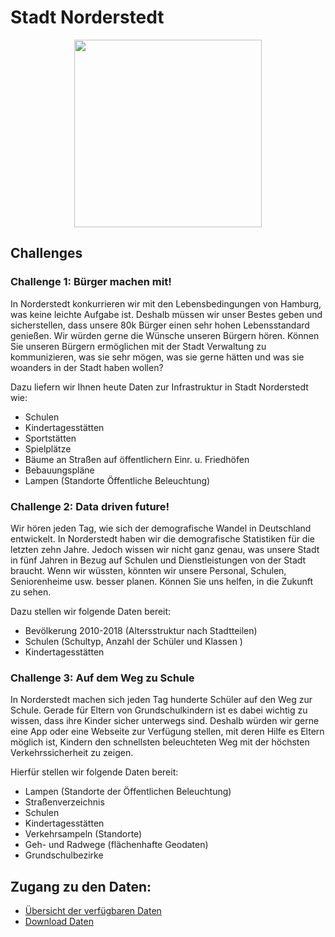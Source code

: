 # Stadt Norderstedt

<div align="center">
  <img src="https://smartcountry-hacks.de/wp-content/uploads/2018/11/norderstedt_logo.png"  width="300px"/>
</div>


## Challenges

### Challenge 1: Bürger machen mit!
In Norderstedt konkurrieren wir mit den Lebensbedingungen von Hamburg, was keine leichte Aufgabe ist. Deshalb müssen wir unser Bestes geben und sicherstellen, dass unsere 80k Bürger einen sehr hohen Lebensstandard genießen. Wir würden gerne die Wünsche unseren Bürgern hören. Können Sie unseren Bürgern ermöglichen mit der Stadt Verwaltung zu kommunizieren, was sie sehr mögen, was sie gerne hätten und was sie woanders in der Stadt haben wollen?

Dazu liefern wir Ihnen heute Daten zur Infrastruktur in Stadt Norderstedt wie:

* Schulen
* Kindertagesstätten
* Sportstätten
* Spielplätze
* Bäume an Straßen auf öffentlichern Einr. u. Friedhöfen
* Bebauungspläne
* Lampen (Standorte Öffentliche Beleuchtung)


### Challenge 2: Data driven future!
Wir hören jeden Tag, wie sich der demografische Wandel in Deutschland entwickelt. In Norderstedt haben wir die demografische Statistiken für die letzten zehn Jahre. Jedoch wissen wir nicht ganz genau, was unsere Stadt in fünf Jahren in Bezug auf Schulen und Dienstleistungen von der Stadt braucht. Wenn wir wüssten, könnten wir unsere Personal, Schulen, Seniorenheime usw. besser planen. Können Sie uns helfen, in die Zukunft zu sehen.

Dazu stellen wir  folgende Daten bereit:

* Bevölkerung 2010-2018 (Altersstruktur nach Stadtteilen)
* Schulen (Schultyp, Anzahl der Schüler und Klassen )
* Kindertagesstätten


### Challenge 3: Auf dem Weg zu Schule

In Norderstedt machen sich jeden Tag hunderte Schüler auf den Weg zur Schule. Gerade für Eltern von Grundschulkindern ist es dabei wichtig zu wissen, dass ihre Kinder sicher unterwegs sind.  Deshalb würden wir gerne eine App oder eine Webseite zur Verfügung stellen, mit deren Hilfe es Eltern möglich ist, Kindern den schnellsten beleuchteten Weg mit der höchsten Verkehrssicherheit zu zeigen.

Hierfür stellen wir folgende Daten bereit:


* Lampen (Standorte der Öffentlichen Beleuchtung)
* Straßenverzeichnis
* Schulen
* Kindertagesstätten
* Verkehrsampeln (Standorte)
* Geh- und Radwege (flächenhafte Geodaten)
* Grundschulbezirke


## Zugang zu den Daten:

- [Übersicht der verfügbaren Daten](https://drive.google.com/open?id=1Tsc0wMDlKSvr94yx5bcU8mogN0Wsc26e)
- [Download Daten](https://drive.google.com/open?id=1LC5iTo51Qffnjpejr3zFrEhHhSI1-AMj)
